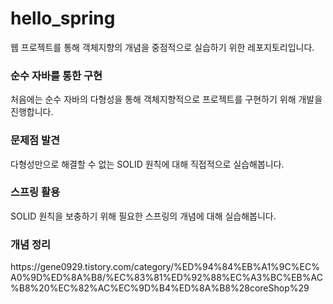 # hello_spring
웹 프로젝트를 통해 객체지향의 개념을 중점적으로 실습하기 위한 레포지토리입니다.

<h3>순수 자바를 통한 구현</h3>
<p>처음에는 순수 자바의 다형성을 통해 객체지향적으로 프로젝트를 구현하기 위해 개발을 진행합니다.</p>

<h3>문제점 발견</h3>
<p>다형성만으로 해결할 수 없는 SOLID 원칙에 대해 직접적으로 실습해봅니다.</p>

<h3>스프링 활용</h3>
<p>SOLID 원칙을 보충하기 위해 필요한 스프링의 개념에 대해 실습해봅니다.</p>

<h3>개념 정리</h3>
https://gene0929.tistory.com/category/%ED%94%84%EB%A1%9C%EC%A0%9D%ED%8A%B8/%EC%83%81%ED%92%88%EC%A3%BC%EB%AC%B8%20%EC%82%AC%EC%9D%B4%ED%8A%B8%28coreShop%29
